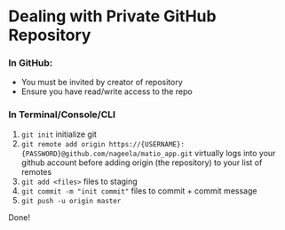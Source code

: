 # Dealing with Private GitHub Repository

### In GitHub:

- You must be invited by creator of repository
- Ensure you have read/write access to the repo


### In Terminal/Console/CLI


1. `git init` initialize git
2. `git remote add origin https://{USERNAME}:{PASSWORD}@github.com/nageela/matio_app.git` virtually logs into your github account before adding origin (the repository) to your list of remotes
3. `git add <files>` files to staging 
4. `git commit -m "init commit"` files to commit + commit message
5. `git push -u origin master`


Done!
